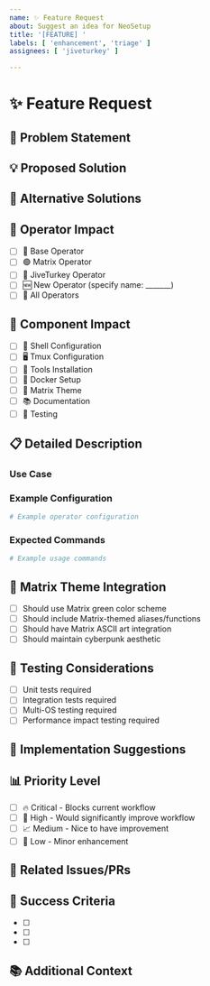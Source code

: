 ```yaml
---
name: ✨ Feature Request
about: Suggest an idea for NeoSetup
title: '[FEATURE] '
labels: [ 'enhancement', 'triage' ]
assignees: [ 'jiveturkey' ]

---
```


# ✨ Feature Request

## 🎯 Problem Statement

<!-- A clear description of what problem this feature would solve -->

## 💡 Proposed Solution

<!-- A clear description of what you want to happen -->

## 🔄 Alternative Solutions

<!-- Any alternative solutions or features you've considered -->

## 🎯 Operator Impact

<!-- Which operators would this feature affect? -->

- [ ] 🎯 Base Operator
- [ ] 🟢 Matrix Operator
- [ ] 🦃 JiveTurkey Operator
- [ ] 🆕 New Operator (specify name: _______)
- [ ] 🔧 All Operators

## 🧩 Component Impact

<!-- Which components would this feature affect? -->

- [ ] 🐚 Shell Configuration
- [ ] 🖥️ Tmux Configuration
- [ ] 🔧 Tools Installation
- [ ] 🐳 Docker Setup
- [ ] 🎨 Matrix Theme
- [ ] 📚 Documentation
- [ ] 🧪 Testing

## 📋 Detailed Description

<!-- Provide a detailed description of the feature -->

### Use Case

<!-- Describe how this feature would be used -->

### Example Configuration

<!-- If applicable, provide example YAML configuration -->

```yaml
# Example operator configuration
```

### Expected Commands

<!-- If applicable, show example commands -->

```bash
# Example usage commands
```

## 🎨 Matrix Theme Integration

<!-- If this feature affects the Matrix theme -->

- [ ] Should use Matrix green color scheme
- [ ] Should include Matrix-themed aliases/functions
- [ ] Should have Matrix ASCII art integration
- [ ] Should maintain cyberpunk aesthetic

## 🧪 Testing Considerations

<!-- How should this feature be tested? -->

- [ ] Unit tests required
- [ ] Integration tests required
- [ ] Multi-OS testing required
- [ ] Performance impact testing required

## 🚀 Implementation Suggestions

<!-- Any suggestions for how this could be implemented -->

## 📊 Priority Level

<!-- How important is this feature to you? -->

- [ ] 🔥 Critical - Blocks current workflow
- [ ] 🚨 High - Would significantly improve workflow
- [ ] 📈 Medium - Nice to have improvement
- [ ] 📝 Low - Minor enhancement

## 🔗 Related Issues/PRs

<!-- Link to any related issues or pull requests -->

## 🎯 Success Criteria

<!-- How will we know this feature is complete and working? -->

- [ ]
- [ ]
- [ ]

## 📚 Additional Context

<!-- Add any other context, screenshots, or examples about the feature -->
